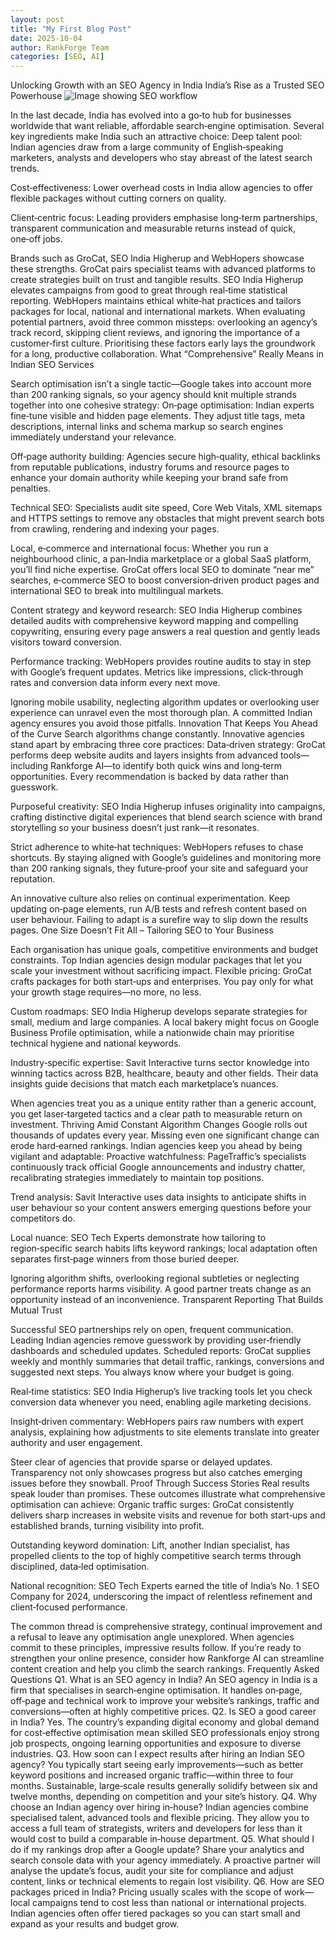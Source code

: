 ```yaml
---
layout: post
title: "My First Blog Post"
date: 2025-10-04
author: RankForge Team
categories: [SEO, AI]
---
```



Unlocking Growth with an SEO Agency in India
India’s Rise as a Trusted SEO Powerhouse
![Image showing SEO workflow]([/blog/assets/images/image1.jpg](https://github.com/pavannittur/rankforge-blog/blob/main/assets/images/image1.jpg))


In the last decade, India has evolved into a go‑to hub for businesses worldwide that want reliable, affordable search‑engine optimisation. Several key ingredients make India such an attractive choice:
Deep talent pool: Indian agencies draw from a large community of English‑speaking marketers, analysts and developers who stay abreast of the latest search trends.


Cost‑effectiveness: Lower overhead costs in India allow agencies to offer flexible packages without cutting corners on quality.


Client‑centric focus: Leading providers emphasise long‑term partnerships, transparent communication and measurable returns instead of quick, one‑off jobs.


Brands such as GroCat, SEO India Higherup and WebHopers showcase these strengths. GroCat pairs specialist teams with advanced platforms to create strategies built on trust and tangible results. SEO India Higherup elevates campaigns from good to great through real‑time statistical reporting. WebHopers maintains ethical white‑hat practices and tailors packages for local, national and international markets.
When evaluating potential partners, avoid three common missteps: overlooking an agency’s track record, skipping client reviews, and ignoring the importance of a customer‑first culture. Prioritising these factors early lays the groundwork for a long, productive collaboration.
What “Comprehensive” Really Means in Indian SEO Services

Search optimisation isn’t a single tactic—Google takes into account more than 200 ranking signals, so your agency should knit multiple strands together into one cohesive strategy:
On‑page optimisation: Indian experts fine‑tune visible and hidden page elements. They adjust title tags, meta descriptions, internal links and schema markup so search engines immediately understand your relevance.


Off‑page authority building: Agencies secure high‑quality, ethical backlinks from reputable publications, industry forums and resource pages to enhance your domain authority while keeping your brand safe from penalties.


Technical SEO: Specialists audit site speed, Core Web Vitals, XML sitemaps and HTTPS settings to remove any obstacles that might prevent search bots from crawling, rendering and indexing your pages.


Local, e‑commerce and international focus: Whether you run a neighbourhood clinic, a pan‑India marketplace or a global SaaS platform, you’ll find niche expertise. GroCat offers local SEO to dominate “near me” searches, e‑commerce SEO to boost conversion‑driven product pages and international SEO to break into multilingual markets.


Content strategy and keyword research: SEO India Higherup combines detailed audits with comprehensive keyword mapping and compelling copywriting, ensuring every page answers a real question and gently leads visitors toward conversion.


Performance tracking: WebHopers provides routine audits to stay in step with Google’s frequent updates. Metrics like impressions, click‑through rates and conversion data inform every next move.


Ignoring mobile usability, neglecting algorithm updates or overlooking user experience can unravel even the most thorough plan. A committed Indian agency ensures you avoid those pitfalls.
Innovation That Keeps You Ahead of the Curve
Search algorithms change constantly. Innovative agencies stand apart by embracing three core practices:
Data‑driven strategy: GroCat performs deep website audits and layers insights from advanced tools—including Rankforge AI—to identify both quick wins and long‑term opportunities. Every recommendation is backed by data rather than guesswork.


Purposeful creativity: SEO India Higherup infuses originality into campaigns, crafting distinctive digital experiences that blend search science with brand storytelling so your business doesn’t just rank—it resonates.


Strict adherence to white‑hat techniques: WebHopers refuses to chase shortcuts. By staying aligned with Google’s guidelines and monitoring more than 200 ranking signals, they future‑proof your site and safeguard your reputation.


An innovative culture also relies on continual experimentation. Keep updating on‑page elements, run A/B tests and refresh content based on user behaviour. Failing to adapt is a surefire way to slip down the results pages.
One Size Doesn’t Fit All – Tailoring SEO to Your Business

Each organisation has unique goals, competitive environments and budget constraints. Top Indian agencies design modular packages that let you scale your investment without sacrificing impact.
Flexible pricing: GroCat crafts packages for both start‑ups and enterprises. You pay only for what your growth stage requires—no more, no less.


Custom roadmaps: SEO India Higherup develops separate strategies for small, medium and large companies. A local bakery might focus on Google Business Profile optimisation, while a nationwide chain may prioritise technical hygiene and national keywords.


Industry‑specific expertise: Savit Interactive turns sector knowledge into winning tactics across B2B, healthcare, beauty and other fields. Their data insights guide decisions that match each marketplace’s nuances.


When agencies treat you as a unique entity rather than a generic account, you get laser‑targeted tactics and a clear path to measurable return on investment.
Thriving Amid Constant Algorithm Changes
Google rolls out thousands of updates every year. Missing even one significant change can erode hard‑earned rankings. Indian agencies keep you ahead by being vigilant and adaptable:
Proactive watchfulness: PageTraffic’s specialists continuously track official Google announcements and industry chatter, recalibrating strategies immediately to maintain top positions.


Trend analysis: Savit Interactive uses data insights to anticipate shifts in user behaviour so your content answers emerging questions before your competitors do.


Local nuance: SEO Tech Experts demonstrate how tailoring to region‑specific search habits lifts keyword rankings; local adaptation often separates first‑page winners from those buried deeper.


Ignoring algorithm shifts, overlooking regional subtleties or neglecting performance reports harms visibility. A good partner treats change as an opportunity instead of an inconvenience.
Transparent Reporting That Builds Mutual Trust

Successful SEO partnerships rely on open, frequent communication. Leading Indian agencies remove guesswork by providing user‑friendly dashboards and scheduled updates.
Scheduled reports: GroCat supplies weekly and monthly summaries that detail traffic, rankings, conversions and suggested next steps. You always know where your budget is going.


Real‑time statistics: SEO India Higherup’s live tracking tools let you check conversion data whenever you need, enabling agile marketing decisions.


Insight‑driven commentary: WebHopers pairs raw numbers with expert analysis, explaining how adjustments to site elements translate into greater authority and user engagement.


Steer clear of agencies that provide sparse or delayed updates. Transparency not only showcases progress but also catches emerging issues before they snowball.
Proof Through Success Stories
Real results speak louder than promises. These outcomes illustrate what comprehensive optimisation can achieve:
Organic traffic surges: GroCat consistently delivers sharp increases in website visits and revenue for both start‑ups and established brands, turning visibility into profit.


Outstanding keyword domination: Lift, another Indian specialist, has propelled clients to the top of highly competitive search terms through disciplined, data‑led optimisation.


National recognition: SEO Tech Experts earned the title of India’s No. 1 SEO Company for 2024, underscoring the impact of relentless refinement and client‑focused performance.


The common thread is comprehensive strategy, continual improvement and a refusal to leave any optimisation angle unexplored. When agencies commit to these principles, impressive results follow.
If you’re ready to strengthen your online presence, consider how Rankforge AI can streamline content creation and help you climb the search rankings.
Frequently Asked Questions
Q1. What is an SEO agency in India?
 An SEO agency in India is a firm that specialises in search‑engine optimisation. It handles on‑page, off‑page and technical work to improve your website’s rankings, traffic and conversions—often at highly competitive prices.
Q2. Is SEO a good career in India?
 Yes. The country’s expanding digital economy and global demand for cost‑effective optimisation mean skilled SEO professionals enjoy strong job prospects, ongoing learning opportunities and exposure to diverse industries.
Q3. How soon can I expect results after hiring an Indian SEO agency?
 You typically start seeing early improvements—such as better keyword positions and increased organic traffic—within three to four months. Sustainable, large‑scale results generally solidify between six and twelve months, depending on competition and your site’s history.
Q4. Why choose an Indian agency over hiring in‑house?
 Indian agencies combine specialised talent, advanced tools and flexible pricing. They allow you to access a full team of strategists, writers and developers for less than it would cost to build a comparable in‑house department.
Q5. What should I do if my rankings drop after a Google update?
 Share your analytics and search console data with your agency immediately. A proactive partner will analyse the update’s focus, audit your site for compliance and adjust content, links or technical elements to regain lost visibility.
Q6. How are SEO packages priced in India?
 Pricing usually scales with the scope of work—local campaigns tend to cost less than national or international projects. Indian agencies often offer tiered packages so you can start small and expand as your results and budget grow.

